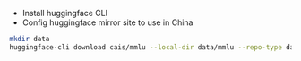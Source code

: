 
- Install huggingface CLI
- Config huggingface mirror site to use in China

```bash
mkdir data
huggingface-cli download cais/mmlu --local-dir data/mmlu --repo-type dataset
```

